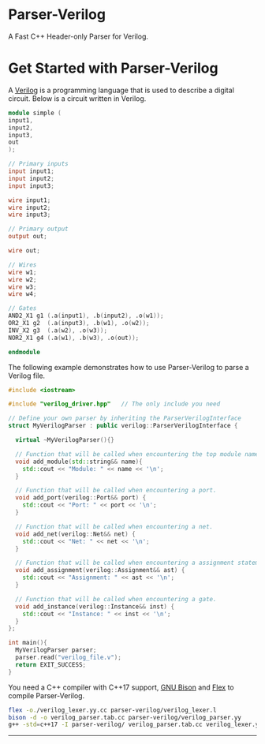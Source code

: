 # Parser-Verilog 

A Fast C++ Header-only Parser for Verilog.

# Get Started with Parser-Verilog 

A [Verilog] is a programming language that is used to describe a 
digital circuit. Below is a circuit written in Verilog.

```Verilog 
module simple (
input1,
input2, 
input3,
out
);

// Primary inputs
input input1;
input input2;
input input3;

wire input1;
wire input2;
wire input3;

// Primary output
output out; 

wire out;

// Wires
wire w1;
wire w2;
wire w3;
wire w4;

// Gates
AND2_X1 g1 (.a(input1), .b(input2), .o(w1));
OR2_X1 g2  (.a(input3), .b(w1), .o(w2));
INV_X2 g3  (.a(w2), .o(w3));
NOR2_X1 g4 (.a(w1), .b(w3), .o(out));

endmodule
```

The following example demonstrates how to use Parser-Verilog to parse a Verilog file.


```cpp
#include <iostream>

#include "verilog_driver.hpp"   // The only include you need

// Define your own parser by inheriting the ParserVerilogInterface
struct MyVerilogParser : public verilog::ParserVerilogInterface {

  virtual ~MyVerilogParser(){}

  // Function that will be called when encountering the top module name.
  void add_module(std::string&& name){
    std::cout << "Module: " << name << '\n';
  }

  // Function that will be called when encountering a port.
  void add_port(verilog::Port&& port) {
    std::cout << "Port: " << port << '\n';
  }  

  // Function that will be called when encountering a net.
  void add_net(verilog::Net&& net) {
    std::cout << "Net: " << net << '\n';
  }  

  // Function that will be called when encountering a assignment statement.
  void add_assignment(verilog::Assignment&& ast) {
    std::cout << "Assignment: " << ast << '\n';
  }  

  // Function that will be called when encountering a gate.
  void add_instance(verilog::Instance&& inst) {
    std::cout << "Instance: " << inst << '\n';
  }
};

int main(){
  MyVerilogParser parser;
  parser.read("verilog_file.v");
  return EXIT_SUCCESS;
}
```

You need a C++ compiler with C++17 support, [GNU Bison] and [Flex] to compile Parser-Verilog.
```bash
flex -o./verilog_lexer.yy.cc parser-verilog/verilog_lexer.l 
bison -d -o verilog_parser.tab.cc parser-verilog/verilog_parser.yy
g++ -std=c++17 -I parser-verilog/ verilog_parser.tab.cc verilog_lexer.yy.cc example/simple_parser.cpp -o simple_parser -lstdc++fs
```

***
[Verilog]:             https://en.wikipedia.org/wiki/Verilog 
[GNU Bison]:           https://www.gnu.org/software/bison/
[Flex]:                https://github.com/westes/flex 

